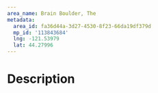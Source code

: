 ```yaml
---
area_name: Brain Boulder, The
metadata:
  area_id: fa36d44a-3d27-4530-8f23-66da19df379d
  mp_id: '113843684'
  lng: -121.53979
  lat: 44.27996
---
```

# Description
